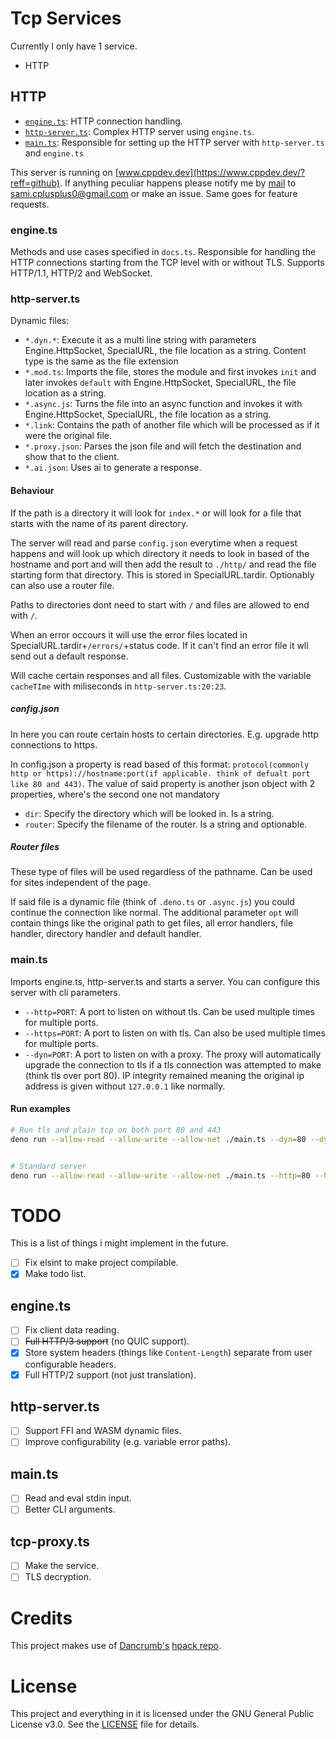 # Tcp Services
Currently I only have 1 service.
- HTTP

## HTTP
- [`engine.ts`](/engine.ts): HTTP connection handling.
- [`http-server.ts`](/http-server.ts): Complex HTTP server using `engine.ts`.
- [`main.ts`](/main.ts): Responsible for setting up the HTTP server with `http-server.ts` and `engine.ts`

This server is running on [www.cppdev.dev](https://www.cppdev.dev/?reff=github). If anything peculiar happens please notify me by [mail](https://gmail.com) to [sami.cplusplus0@gmail.com](mailto:sami.cplusplus0@gmail.com) or make an issue. Same goes for feature requests.

### engine.ts
Methods and use cases specified in `docs.ts`.
Responsible for handling the HTTP connections starting from the TCP level with or without TLS. Supports HTTP/1.1, HTTP/2 and WebSocket.


### http-server.ts
Dynamic files:
- `*.dyn.*`: Execute it as a multi line string with parameters Engine.HttpSocket, SpecialURL, the file location as a string. Content type is the same as the file extension
- `*.mod.ts`: Imports the file, stores the module and first invokes `init` and later invokes `default` with Engine.HttpSocket, SpecialURL, the file location as a string.
- `*.async.js`: Turns the file into an async function and invokes it with Engine.HttpSocket, SpecialURL, the file location as a string.
- `*.link`: Contains the path of another file which will be processed as if it were the original file.
- `*.proxy.json`: Parses the json file and will fetch the destination and show that to the client.
- `*.ai.json`: Uses ai to generate a response.

#### Behaviour
If the path is a directory it will look for `index.*` or will look for a file that starts with the name of its parent directory.

The server will read and parse `config.json` everytime when a request happens and will look up which directory it needs to look in based of the hostname and port and will then add the result to `./http/` and read the file starting form that directory. This is stored in SpecialURL.tardir. Optionably can also use a router file.

Paths to directories dont need to start with `/` and files are allowed to end with `/`.

When an error occours it will use the error files located in SpecialURL.tardir+`/errors/`+status code.
If it can't find an error file it wll send out a default response.

Will cache certain responses and all files. Customizable with the variable `cacheTIme` with miliseconds in `http-server.ts:20:23`.

##### config.json
In here you can route certain hosts to certain directories. E.g. upgrade http connections to https.

In config.json a property is read based of this format: `protocol(commonly http or https)://hostname:port(if applicable. think of defualt port like 80 and 443)`.
The value of said property is another json object with 2 properties, where's the second one not mandatory
- `dir`: Specify the directory which will be looked in. Is a string.
- `router`: Specify the filename of the router. Is a string and optionable.

##### Router files
These type of files will be used regardless of the pathname. Can be used for sites independent of the page.

If said file is a dynamic file (think of `.deno.ts` or `.async.js`) you could continue the connection like normal. The additional parameter `opt` will contain things like the original path to get files, all error handlers, file handler, directory handler and default handler.

### main.ts
Imports engine.ts, http-server.ts and starts a server.
You can configure this server with cli parameters.
- `--http=PORT`: A port to listen on without tls. Can be used multiple times for multiple ports.
- `--https=PORT`: A port to listen on with tls. Can also be used multiple times for multiple ports.
- `--dyn=PORT`: A port to listen on with a proxy. The proxy will automatically upgrade the connection to tls if a tls connection was attempted to make (think tls over port 80). IP integrity remained meaning the original ip address is given without `127.0.0.1` like normally.

#### Run examples
```bash
# Run tls and plain tcp on both port 80 and 443
deno run --allow-read --allow-write --allow-net ./main.ts --dyn=80 --dyn=443


# Standard server
deno run --allow-read --allow-write --allow-net ./main.ts --http=80 --https=443
```

# TODO
This is a list of things i might implement in the future.

- [ ] Fix elsint to make project compilable.
- [x] Make todo list.

## engine.ts
 - [ ] Fix client data reading.
 - [ ] ~~Full HTTP/3 support~~ (no QUIC support).
 - [x] Store system headers (things like `Content-Length`) separate from user configurable headers.
 - [x] Full HTTP/2 support (not just translation).

## http-server.ts
- [ ] Support FFI and WASM dynamic files.
- [ ] Improve configurability (e.g. variable error paths).

## main.ts
- [ ] Read and eval stdin input.
- [ ] Better CLI arguments.

## tcp-proxy.ts
- [ ] Make the service.
- [ ] TLS decryption.

# Credits
This project makes use of [Dancrumb's](https://github.com/dancrumb) [hpack repo](https://github.com/dancrumb/hpack).

# License

This project and everything in it is licensed under the GNU General Public License v3.0. See the [LICENSE](./LICENSE) file for details.
